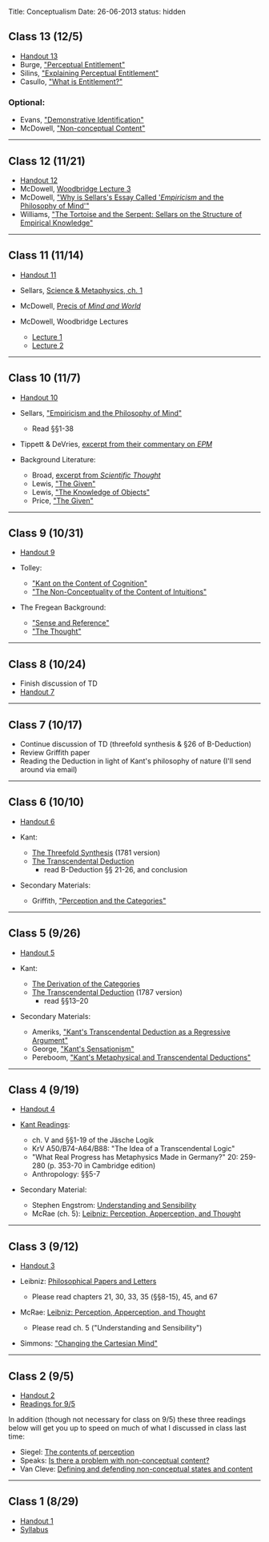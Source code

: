 Title: Conceptualism
Date: 26-06-2013
status: hidden

## Class 13 (12/5)

- [Handout 13](https://www.dropbox.com/s/d5epd6cexth9x8x/CSHandout13.pdf)
- Burge, ["Perceptual Entitlement"](https://www.dropbox.com/s/frr6hydjimhb69w/burge2003.pdf)
- Silins, ["Explaining Perceptual Entitlement"](https://www.dropbox.com/s/umhiw63tnmgdzdk/silins2012.pdf)
- Casullo, ["What is Entitlement?"](https://www.dropbox.com/s/uy2xm19n0kv9xtu/casullo2007.pdf)

### Optional:

- Evans, ["Demonstrative Identification"](https://www.dropbox.com/s/2t0v03krc0ddgne/Evans_DemonstrativeIdentification.pdf)
- McDowell, ["Non-conceptual Content"](https://www.dropbox.com/s/3favu12xdpavks3/McDowell_NonconceptualContent.pdf)

---

## Class 12 (11/21)

- [Handout 12](https://www.dropbox.com/s/annn2la1ga7gjuc/CSHandout12.pdf)
- McDowell, [Woodbridge Lecture 3](https://www.dropbox.com/s/poh0foh4k55ukd8/mcdowell1998c.pdf)
- McDowell, ["Why is Sellars's Essay Called '*Empiricism* and the Philosophy of Mind'"](https://www.dropbox.com/s/j793n6utwj3i984/mcdowell2009b.pdf)
- Williams, ["The Tortoise and the Serpent: Sellars on the Structure of Empirical Knowledge"](https://www.dropbox.com/s/dsb2cqr2khcmmyr/Williams_Sellars.pdf)

---

## Class 11 (11/14)

- [Handout 11](https://www.dropbox.com/s/gpp3w01iu8960zl/CSHandout11.pdf)

- Sellars, [Science & Metaphysics, ch. 1](https://www.dropbox.com/s/mie2qs6vidxef8t/sellars1968.pdf)
- McDowell, [Precis of *Mind and World*](https://www.dropbox.com/s/7qhogu6t2eo8y2t/mcdowell1996a.pdf)
- McDowell, Woodbridge Lectures
    - [Lecture 1](https://www.dropbox.com/s/79ovgh6s754o9i5/mcdowell1998a.pdf)
    - [Lecture 2](https://www.dropbox.com/s/oeeb25jbyiku009/mcdowell1998b.pdf)

---

## Class 10 (11/7)

- [Handout 10](https://www.dropbox.com/s/u3xkbpocrbcnovd/CSHandout10.pdf)

- Sellars, ["Empiricism and the Philosophy of Mind"](https://www.dropbox.com/s/5o0cwlppj8pxb81/Sellars_EPM.pdf)
    - Read §§1-38
- Tippett & DeVries, [excerpt from their commentary on *EPM*](https://www.dropbox.com/s/xhs6brmefobm8zv/Tippett%26DeVries_EPM.pdf)

- Background Literature:
    - Broad, [excerpt from *Scientific Thought*](https://www.dropbox.com/s/pbmwsrtvr6mqxk2/Broad_Appearances.pdf)
    - Lewis, ["The Given"](https://www.dropbox.com/s/s0se1nojgvm0qqg/Lewis_TheGiven.pdf)
    - Lewis, ["The Knowledge of Objects"](https://www.dropbox.com/s/2m1p8uhhnst0w1m/Lewis_Knowledge.pdf)
    - Price, ["The Given"](https://www.dropbox.com/s/6u92lvvtvgznu1d/Price_TheGIven.pdf)

---

## Class 9 (10/31)

- [Handout 9](https://www.dropbox.com/s/6ycpm3j5s3qa60a/CSHandout9.pdf)

- Tolley: 
    - [ "Kant on the Content of Cognition" ](https://www.dropbox.com/s/37czqh0btoqianw/tolley2011.pdf)
    - [ "The Non-Conceptuality of the Content of Intuitions"](https://www.dropbox.com/s/7q8quukj7y4sum6/tolley2013.pdf)

- The Fregean Background:
    - ["Sense and Reference"](https://www.dropbox.com/s/8p23z6t5oqb4h2o/frege1948.pdf)
    - ["The Thought"](https://www.dropbox.com/s/6ydo20v37vbppsn/frege1956.pdf)

---

## Class 8 (10/24)

- Finish discussion of TD
- [Handout 7](https://www.dropbox.com/s/ffo424xqq9uq00x/CSHandout7.pdf)

---

## Class 7 (10/17)

- Continue discussion of TD (threefold synthesis & §26 of B-Deduction)
- Review Griffith paper
- Reading the Deduction in light of Kant's philosophy of nature (I'll send around via email)

---

## Class 6 (10/10)

- [Handout 6](https://www.dropbox.com/s/bbxxa2iwfphqatf/CSHandout6.pdf)

- Kant:
    - [The Threefold Synthesis](https://www.dropbox.com/s/glcuf4b3o2s219w/Kant_ThreefoldSynthesis.pdf) (1781 version)
    - [The Transcendental Deduction](https://www.dropbox.com/s/boggfqua072q70h/Kant_B-Deduction.pdf) 
        - read B-Deduction §§ 21-26, and conclusion
- Secondary Materials:
    - Griffith, ["Perception and the Categories"](https://www.dropbox.com/s/lrnvxshiw9eee54/griffith2012.pdf)

---

## Class 5 (9/26)

- [Handout 5](https://www.dropbox.com/s/pozf1oa1r163l6n/CSHandout5.pdf)

- Kant:
    - [The Derivation of the Categories](https://www.dropbox.com/s/doth0d4b9klwkkv/Kant_MetaphysicalDeduction.pdf)
    - [The Transcendental Deduction](https://www.dropbox.com/s/boggfqua072q70h/Kant_B-Deduction.pdf) (1787 version)
        - read §§13–20 
- Secondary Materials:
    - Ameriks, ["Kant's Transcendental Deduction as a Regressive Argument"](https://www.dropbox.com/s/rba5nf3hhk71c4o/ameriks1978.pdf)
    - George, ["Kant's Sensationism"](https://www.dropbox.com/s/kxwy8ab588rcbm5/george1981.pdf)
    - Pereboom, ["Kant's Metaphysical and Transcendental Deductions"](https://www.dropbox.com/s/bn49z2qpffkq5uv/pereboom2006.pdf)

---

## Class 4 (9/19)

- [Handout 4](https://www.dropbox.com/s/os6rjase2uvim2v/CSHandout4.pdf)

- [Kant Readings](https://www.dropbox.com/sh/nil9x7xsxg4old3/7cbBGBPlfz): 
    - ch. V and §§1-19 of the Jäsche Logik
    - KrV A50/B74-A64/B88: "The Idea of a Transcendental Logic"
    - "What Real Progress has Metaphysics Made in Germany?" 20: 259-280 (p. 353-70 in Cambridge edition)
    - Anthropology: §§5-7

- Secondary Material:
    - Stephen Engstrom: [Understanding and Sensibility](https://www.dropbox.com/s/rpz32lp4i7otm5s/engstrom2006.pdf)
    - McRae (ch. 5): [Leibniz: Perception, Apperception, and Thought](https://www.dropbox.com/s/cxhj6dh4456jmgg/mcrae1976.pdf)

---

## Class 3 (9/12)

- [Handout 3](https://www.dropbox.com/s/f8w908louji3cty/CSHandout3.pdf)

- Leibniz: [Philosophical Papers and Letters](https://www.dropbox.com/s/nh3xui4h4ls3e9u/leibniz1976.pdf)
    - Please read chapters 21, 30, 33, 35 (§§8-15), 45, and 67
- McRae: [Leibniz: Perception, Apperception, and Thought](https://www.dropbox.com/s/cxhj6dh4456jmgg/mcrae1976.pdf)
    - Please read ch. 5 ("Understanding and Sensibility")
- Simmons: ["Changing the Cartesian Mind"](https://www.dropbox.com/s/1j25btp3m89vxrm/simmons2001.pdf)

---

## Class 2 (9/5)

- [Handout 2]( |filename|/pdfs/CSHandout2.pdf)
- <a href="https://www.dropbox.com/sh/r31pe68we2ib3pr/CE8saw-Vo4" target="_blank">Readings for 9/5</a>

In addition (though not necessary for class on 9/5) these three readings below will get you up to speed on much of what I discussed in class last time:

- Siegel: [The contents of perception](http://plato.stanford.edu/entries/perception-contents/)
- Speaks: [Is there a problem with non-conceptual content?](https://www.dropbox.com/s/5cevq5ejfe9oktn/speaks2005.pdf)
- Van Cleve: [Defining and defending non-conceptual states and content](https://www.dropbox.com/s/pxkgsxkjuwam7pr/van%20cleve2012.pdf)

---

## Class 1 (8/29)

- [Handout 1]( |filename|/pdfs/CSHandout1.pdf)
- [Syllabus](|filename|/pdfs/ConceptualismSyllabus.pdf)
